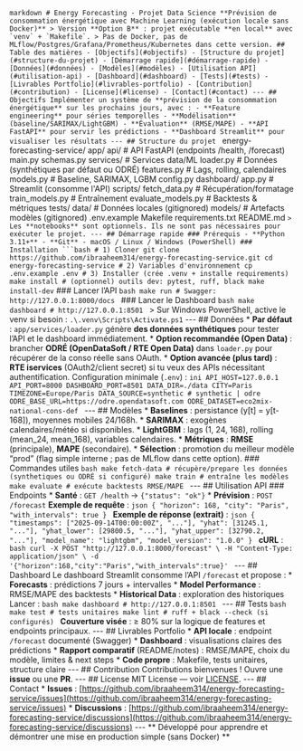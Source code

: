 ```markdown # Energy Forecasting - Projet Data Science **Prévision de consommation énergétique avec Machine Learning (exécution locale sans Docker)** > Version **Option B** : projet exécutable **en local** avec `venv` + `Makefile`. > Pas de Docker, pas de MLflow/Postgres/Grafana/Prometheus/Kubernetes dans cette version. ## Table des matières - [Objectifs](#objectifs) - [Structure du projet](#structure-du-projet) - [Démarrage rapide](#démarrage-rapide) - [Données](#données) - [Modèles](#modèles) - [Utilisation API](#utilisation-api) - [Dashboard](#dashboard) - [Tests](#tests) - [Livrables Portfolio](#livrables-portfolio) - [Contribution](#contribution) - [License](#license) - [Contact](#contact) --- ## Objectifs Implémenter un système de **prévision de la consommation énergétique** sur les prochains jours, avec : - **Feature engineering** pour séries temporelles - **Modélisation** (baseline/SARIMAX/LightGBM) - **Évaluation** (RMSE/MAPE) - **API FastAPI** pour servir les prédictions - **Dashboard Streamlit** pour visualiser les résultats --- ## Structure du projet ``` energy-forecasting-service/ app/ api/ # API FastAPI (endpoints /health, /forecast) main.py schemas.py services/ # Services data/ML loader.py # Données (synthétiques par défaut ou ODRÉ) features.py # Lags, rolling, calendaires models.py # Baseline, SARIMAX, LGBM config.py dashboard/ app.py # Streamlit (consomme l'API) scripts/ fetch\_data.py # Récupération/formatage train\_models.py # Entraînement evaluate\_models.py # Backtests & métriques tests/ data/ # Données locales (gitignored) models/ # Artefacts modèles (gitignored) .env.example Makefile requirements.txt README.md ```` > Les **notebooks** sont optionnels. Ils ne sont pas nécessaires pour exécuter le projet. --- ## Démarrage rapide ### Prérequis - **Python 3.11+** - **Git** - macOS / Linux / Windows (PowerShell) ### Installation ```bash # 1) Cloner git clone https://github.com/ibraaheem314/energy-forecasting-service.git cd energy-forecasting-service # 2) Variables d'environnement cp .env.example .env # 3) Installer (crée .venv + installe requirements) make install # (optionnel) outils dev: pytest, ruff, black make install-dev ```` ### Lancer l’API ```bash make run # Swagger: http://127.0.0.1:8000/docs ``` ### Lancer le Dashboard ```bash make dashboard # http://127.0.0.1:8501 ``` > Sur Windows PowerShell, active le venv si besoin : `.\.venv\Scripts\Activate.ps1` --- ## Données * **Par défaut** : `app/services/loader.py` génère **des données synthétiques** pour tester l’API et le dashboard immédiatement. * **Option recommandée (Open Data)** : brancher **ODRÉ (OpenDataSoft / RTE Open Data)** dans `loader.py` pour récupérer de la conso réelle sans OAuth. * **Option avancée (plus tard)** : **RTE iservices** (OAuth2/client secret) si tu veux des APIs nécessitant authentification. Configuration minimale (`.env`) : ```ini API_HOST=127.0.0.1 API_PORT=8000 DASHBOARD_PORT=8501 DATA_DIR=./data CITY=Paris TIMEZONE=Europe/Paris DATA_SOURCE=synthetic # synthetic | odre ODRE_BASE_URL=https://odre.opendatasoft.com ODRE_DATASET=eco2mix-national-cons-def ``` --- ## Modèles * **Baselines** : persistance (y\[t] = y\[t-168]), moyennes mobiles 24/168h. * **SARIMAX** : exogènes calendaires/météo si disponibles. * **LightGBM** : lags (1, 24, 168), rolling (mean\_24, mean\_168), variables calendaires. * **Métriques** : **RMSE** (principale), **MAPE** (secondaire). * **Sélection** : promotion du meilleur modèle “prod” (flag simple interne ; pas de MLflow dans cette option). ### Commandes utiles ```bash make fetch-data # récupère/prepare les données (synthetiques ou ODRÉ si configuré) make train # entraîne les modèles make evaluate # exécute backtests RMSE/MAPE ``` --- ## Utilisation API ### Endpoints * **Santé** : `GET /health` → `{"status": "ok"}` * **Prévision** : `POST /forecast` **Exemple de requête** : ```json { "horizon": 168, "city": "Paris", "with_intervals": true } ``` **Exemple de réponse (extrait)** : ```json { "timestamps": ["2025-09-14T00:00:00Z", "..."], "yhat": [31245.1, "..."], "yhat_lower": [29800.5, "..."], "yhat_upper": [32790.2, "..."], "model_name": "lightgbm", "model_version": "1.0.0" } ``` **cURL** : ```bash curl -X POST "http://127.0.0.1:8000/forecast" \ -H "Content-Type: application/json" \ -d '{"horizon":168,"city":"Paris","with_intervals":true}' ``` --- ## Dashboard Le dashboard Streamlit consomme l’API `/forecast` et propose : * **Forecasts** : prédictions 7 jours + intervalles * **Model Performance** : RMSE/MAPE des backtests * **Historical Data** : exploration des historiques Lancer : ```bash make dashboard # http://127.0.0.1:8501 ``` --- ## Tests ```bash make test # tests unitaires make lint # ruff + black --check (si configurés) ``` **Couverture visée** : ≥ 80% sur la logique de features et endpoints principaux. --- ## Livrables Portfolio * **API locale** : endpoint `/forecast` documenté (Swagger) * **Dashboard** : visualisations claires des prédictions * **Rapport comparatif** (README/notes) : RMSE/MAPE, choix du modèle, limites & next steps * **Code propre** : Makefile, tests unitaires, structure claire --- ## Contribution Contributions bienvenues ! Ouvre une **issue** ou une **PR**. --- ## License MIT License — voir [LICENSE](LICENSE). --- ## Contact * **Issues** : [https://github.com/ibraaheem314/energy-forecasting-service/issues](https://github.com/ibraaheem314/energy-forecasting-service/issues) * **Discussions** : [https://github.com/ibraaheem314/energy-forecasting-service/discussions](https://github.com/ibraaheem314/energy-forecasting-service/discussions) --- ** Développé pour apprendre et démontrer une mise en production simple (sans Docker) ** ``` ```